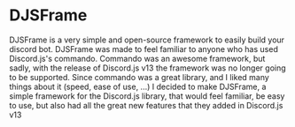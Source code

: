 # DJSFrame
DJSFrame is a very simple and open-source framework to easily build your discord bot. DJSFrame was made to feel familiar to anyone who has used Discord.js's commando. Commando was an awesome framework, but sadly, with the release of Discord.js v13 the framework was no longer going to be supported. Since commando was a great library, and I liked many things about it (speed, ease of use, ...) I decided to make DJSFrame, a simple framework for the Discord.js library, that would feel familiar, be easy to use, but also had all the great new features that they added in Discord.js v13
